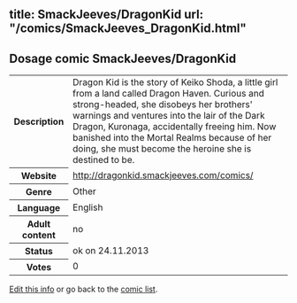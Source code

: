title: SmackJeeves/DragonKid
url: "/comics/SmackJeeves_DragonKid.html"
---
Dosage comic SmackJeeves/DragonKid
-----------------------------------------

<p id="msg"></p>
<script type="text/javascript">
if (window.location.search === '?edit_info_mail=sent_ok') {
  var elem = document.getElementById("msg");
  elem.innerHTML = 'Edited information sucessfully sent for review, which is usually done daily. Thanks!';
  elem.className = 'ok';
}
</script>
<table class="comicinfo">
<tr>
<th>Description</th><td>Dragon Kid is the story of Keiko Shoda, a little girl from a land called Dragon Haven. Curious and strong-headed, she disobeys her brothers' warnings and ventures into the lair of the Dark Dragon, Kuronaga, accidentally freeing him. Now banished into the Mortal Realms because of her doing, she must become the heroine she is destined to be.</td>
</tr>
<tr>
<th>Website</th><td><a href="http://dragonkid.smackjeeves.com/comics/">http://dragonkid.smackjeeves.com/comics/</a></td>
</tr>
<tr>
<th>Genre</th><td>Other</td>
</tr>
<tr>
<th>Language</th><td>English</td>
</tr>
<tr>
<th>Adult content</th><td>no</td>
</tr>
<tr>
<th>Status</th><td>ok on 24.11.2013</td>
</tr>
<tr>
<th>Votes</th><td>0</td>
</tr>
</table>

[Edit this info](SmackJeeves_DragonKid_edit.html) or go back to the [comic list](../comic-index.html).
